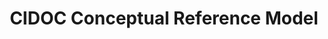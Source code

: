 ---
schema: default
title: CIDOC Conceptual Reference Model
notes: >-
  <span style='color:Blue'>Schema</span> This is the encoding approved by CRM-SIG in the meeting 21/11/2012 as the
  official current version for the CIDOC CRM namespace. Note that this is NOT a
  definition of the CIDOC CRM, but an encoding derived from the authoritative
  release of the CIDOC CRM v5.0.4 on
  http://www.cidoc-crm.org/official_release_cidoc.html @en
organization: DataScientia Foundation
resources:
  - name: CRM.UAN.owl
    url: >-
      http://git.knowdive.disi.unitn.it:8080/knowledge/LiveKnowledge/SREP/CRM_schema/input/raw/master/CRM.UAN.owl
    format: owl
    description: >-
      This is the encoding approved by CRM-SIG in the meeting 21/11/2012 as the
      official current version for the CIDOC CRM namespace. Note that this is
      NOT a definition of the CIDOC CRM, but an encoding derived from the
      authoritative release of the CIDOC CRM v5.0.4 on
      http://www.cidoc-crm.org/official_release_cidoc.html @en
    license: Creative Commons
    status: Unannotated
    byteSize: '523.623'
    issued: '2012-12-17'
    language: 'de, el, en, fr, pt, ru'
    modified: '17 March 2020, 21:30 (UTC+01:00)'
    OntologyEngineeringTool: Protégé
    ontologyLanguage: OWL
    ontologySyntax: rdf
    example: Unknown
    ReferenceLKRepository: SREP
    referenceOntology: Unknown
    referenceDatasets: Unknown
distribution: crm-owl
keyword: Cultural Heritage
publisher: Unknown
category:
  - Culture
versionNotes: '2016: Annual review OK'
landingPage: 'https://cidoc-crm.org/'
accessRigths: Public
creator: FORTH-ICS
hasVersion: Unknown
isVersionOf: Unknown
issued: '2012-12-17'
modified: '17 March 2020, 21:30 (UTC+01:00)'
language: 'de, el, en, fr, pt, ru'
provenance: "(2012-03-08) Bernard Vatant: http://bloody-byte.net/rdf/cidoc-crm/core_5.0.1 is an OWL version. The alternative http://www.cidoc-crm.org/rdfs/cidoc-crm# is a more recent version (december 2011) in RDFS.
(2014-11-23) Ghislain Atemezing: Anual review OK! Still lacking metadata for the vocabulary in RDFS.
(2013-11-14) Bernard Vatant: Changed URI to more recent and official version in RDFS, which lacks metadata but comes in several languages.
(2016-01-25) Ghislain Atemezing: Annual review OK"
page: 'http://www.cidoc-crm.org/cidoc-crm/'
wasGeneratedBy: Unknown
versionInfo: version 5.04
formalityLevel: Teleontology
OntologyEngineeringMethodology: Unknown
acronym: crm
CompetencyQuestion: Unknown
preferredNamespacePrefix: cidoc-crm
toDoList: To completely annotate.
namespacesGenerated: Unknown
namespacesReused: Unknown
datasetLevel: Knowledge Level(L3-4)
spatialExtent: Unknown
temporalExtent: Unknown
datLicense: Creative Commons
DatOwner: Unknown
DatPublicationTimeStamp: Unknown
type:
  - Schema
---